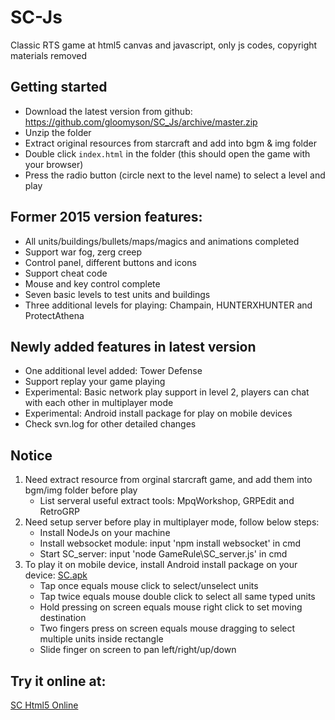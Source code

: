 # SC-Js
Classic RTS game at html5 canvas and javascript, only js codes, copyright materials removed

## Getting started
* Download the latest version from github: https://github.com/gloomyson/SC_Js/archive/master.zip
* Unzip the folder
* Extract original resources from starcraft and add into bgm & img folder
* Double click `index.html` in the folder (this should open the game with your browser)
* Press the radio button (circle next to the level name) to select a level and play

## Former 2015 version features:
* All units/buildings/bullets/maps/magics and animations completed
* Support war fog, zerg creep
* Control panel, different buttons and icons
* Support cheat code
* Mouse and key control complete
* Seven basic levels to test units and buildings
* Three additional levels for playing: Champain, HUNTERXHUNTER and ProtectAthena

## Newly added features in latest version
* One additional level added: Tower Defense
* Support replay your game playing
* Experimental: Basic network play support in level 2, players can chat with each other in multiplayer mode
* Experimental: Android install package for play on mobile devices
* Check svn.log for other detailed changes

## Notice
1. Need extract resource from orginal starcraft game, and add them into bgm/img folder before play
	* List serveral useful extract tools: MpqWorkshop, GRPEdit and RetroGRP
2. Need setup server before play in multiplayer mode, follow below steps:
	* Install NodeJs on your machine
	* Install websocket module: input 'npm install websocket' in cmd
	* Start SC_server: input 'node GameRule\SC_server.js' in cmd
3. To play it on mobile device, install Android install package on your device: [SC.apk](http://www.nvhae.com/starcraft/starcraft.apk)
	* Tap once equals mouse click to select/unselect units
	* Tap twice equals mouse double click to select all same typed units
	* Hold pressing on screen equals mouse right click to set moving destination
	* Two fingers press on screen equals mouse dragging to select multiple units inside rectangle
	* Slide finger on screen to pan left/right/up/down
	
## Try it online at:
[SC Html5 Online](http://www.nvhae.com/starcraft/)
